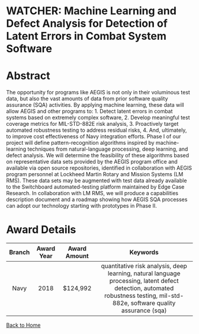
WATCHER: Machine Learning and Defect Analysis for Detection of Latent Errors in Combat System Software
======================================================================================================

# Abstract


The opportunity for programs like AEGIS is not only in their voluminous test data, but also the vast amounts of data from prior software quality assurance (SQA) activities. By applying machine learning, these data will allow AEGIS and other programs to: 1. Detect latent errors in combat systems based on extremely complex software, 2. Develop meaningful test coverage metrics for MIL-STD-882E risk analysis, 3. Proactively target automated robustness testing to address residual risks, 4. And, ultimately, to improve cost effectiveness of Navy integration efforts. Phase I of our project will define pattern-recognition algorithms inspired by machine-learning techniques from natural-language processing, deep learning, and defect analysis. We will determine the feasibility of these algorithms based on representative data sets provided by the AEGIS program office and available via open source repositories, identified in collaboration with AEGIS program personnel at Lockheed Martin Rotary and Mission Systems (LM RMS). These data sets may be augmented with test data already available to the Switchboard automated-testing platform maintained by Edge Case Research. In collaboration with LM RMS, we will produce a capabilities description document and a roadmap showing how AEGIS SQA processes can adopt our technology starting with prototypes in Phase II.  

# Award Details

|Branch|Award Year|Award Amount|Keywords|
| :---: | :---: | :---: | :---: |
|Navy|2018|$124,992|quantitative risk analysis, deep learning, natural language processing, latent defect detection, automated robustness testing, mil-std-882e, software quality assurance (sqa)|
  
  


[Back to Home](https://github.com/chrischow/dod_sbir_awards#1979)